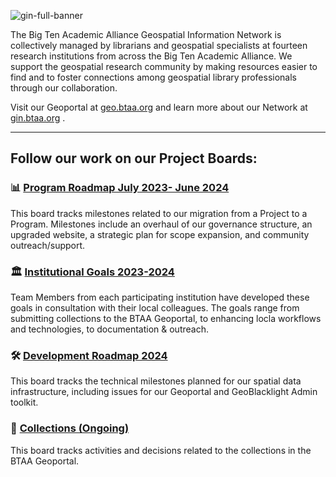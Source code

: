 ![gin-full-banner](https://github.com/geobtaa/.github/assets/2367677/fc25a2fd-959e-4e24-b01b-21eae5d8d8b9)

The Big Ten Academic Alliance Geospatial Information Network is collectively managed by librarians and geospatial specialists at fourteen research institutions from across the Big Ten Academic Alliance. We support the geospatial research community by making resources easier to find and to foster connections among geospatial library professionals through our collaboration.

Visit our Geoportal at [geo.btaa.org](https://geo.btaa.org) and learn more about our Network at [gin.btaa.org](https://gin.btaa.org) .

-------------

## Follow our work on our Project Boards:

### 📊 [Program Roadmap July 2023- June 2024](https://github.com/orgs/geobtaa/projects/10)

This board tracks  milestones related to our migration from a Project to a Program. Milestones include an overhaul of our governance structure, an upgraded website, a strategic plan for scope expansion, and community outreach/support.

### 🏛️ [Institutional Goals 2023-2024](https://github.com/orgs/geobtaa/projects/16/views/1)

Team Members from each participating institution have developed these goals in consultation with their local colleagues. The goals range from submitting collections to the BTAA Geoportal, to enhancing locla workflows and technologies, to documentation & outreach.

### 🛠️ [Development Roadmap 2024](https://github.com/orgs/geobtaa/projects/18)

This board tracks the technical milestones planned for our spatial data infrastructure, including issues for our Geoportal and GeoBlacklight Admin toolkit.

### 📑 [Collections (Ongoing) ](https://github.com/orgs/geobtaa/projects/4)

This board tracks activities and decisions related to the collections in the BTAA Geoportal.





